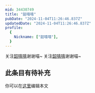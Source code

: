 ```yaml
---
mid: 34430749
title: "韶嘻嘻"
pubDate: "2024-11-04T11:26:46.837Z"
updatedDate: "2024-11-04T11:26:46.837Z"
profile:
  {
    Nickname: ["韶嘻嘻"],
  }
---
```


关注[韶嘻嘻](https://space.bilibili.com/34430749)谢谢喵~ 关注[韶嘻嘻](https://space.bilibili.com/34430749)谢谢喵~

## 此条目有待补充
你可以在[这里](https://github.com/Yuhanawa/VTuber.ICU-Content/edit/master/v/韶嘻嘻/index.md)编辑本文
